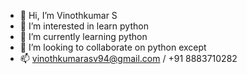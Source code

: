 - 👋 Hi, I’m Vinothkumar S
- 👀 I’m interested in learn python
- 🌱 I’m currently learning python
- 💞️ I’m looking to collaborate on python except
- 📫 vinothkumarasv94@gmail.com / +91 8883710282

<!---
VinothS03/VinothS03 is a ✨ special ✨ repository because its `README.md` (this file) appears on your GitHub profile.
You can click the Preview link to take a look at your changes.
--->
